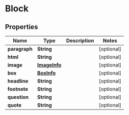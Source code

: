 

# Block

## Properties

Name | Type | Description | Notes
------------ | ------------- | ------------- | -------------
**paragraph** | **String** |  |  [optional]
**html** | **String** |  |  [optional]
**image** | [**ImageInfo**](ImageInfo.md) |  |  [optional]
**box** | [**BoxInfo**](BoxInfo.md) |  |  [optional]
**headline** | **String** |  |  [optional]
**footnote** | **String** |  |  [optional]
**question** | **String** |  |  [optional]
**quote** | **String** |  |  [optional]




